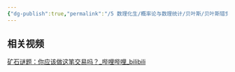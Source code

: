 ```yaml
---
{"dg-publish":true,"permalink":"/5 数理化生/概率论与数理统计/贝叶斯/贝叶斯错觉/矿车问题/","title":"矿车问题"}
---
```



## 相关视频
[矿石谜题：你应该做这笔交易吗？\_哔哩哔哩\_bilibili](https://www.bilibili.com/video/BV12j41127aP/?spm_id_from=333.337.search-card.all.click&vd_source=20cb3e7c6ad3d64f0eb2d763ff005080)